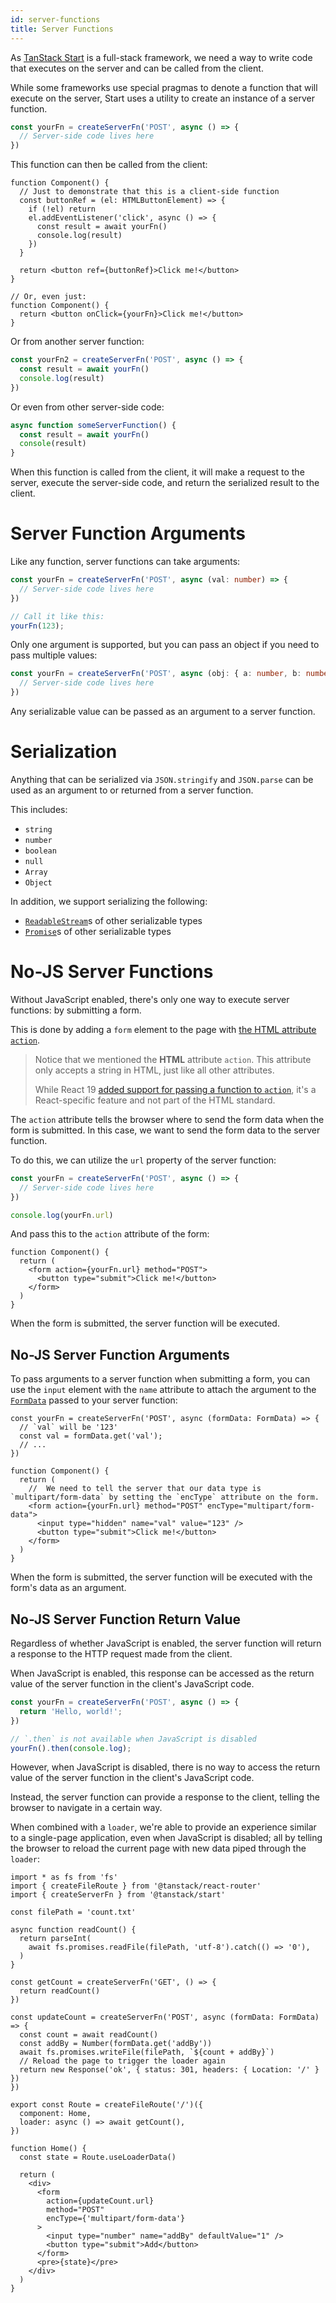```yaml
---
id: server-functions
title: Server Functions
---
```


As [TanStack Start](./tanstack-start.md) is a full-stack framework, we need a way to write code that executes on the
server and can be called from the client.

While some frameworks use special pragmas to denote a function that will execute on the server, Start uses a utility to
create an instance of a server function.

```typescript
const yourFn = createServerFn('POST', async () => {
  // Server-side code lives here
})
```

This function can then be called from the client:

```tsx
function Component() {
  // Just to demonstrate that this is a client-side function
  const buttonRef = (el: HTMLButtonElement) => {
    if (!el) return
    el.addEventListener('click', async () => {
      const result = await yourFn()
      console.log(result)
    })
  }

  return <button ref={buttonRef}>Click me!</button>
}

// Or, even just:
function Component() {
  return <button onClick={yourFn}>Click me!</button>
}
```

Or from another server function:

```typescript
const yourFn2 = createServerFn('POST', async () => {
  const result = await yourFn()
  console.log(result)
})
```

Or even from other server-side code:

```typescript
async function someServerFunction() {
  const result = await yourFn()
  console(result)
}
```

When this function is called from the client, it will make a request to the server, execute the server-side code, and
return the serialized result to the client.

# Server Function Arguments

Like any function, server functions can take arguments:

```typescript
const yourFn = createServerFn('POST', async (val: number) => {
  // Server-side code lives here
})

// Call it like this:
yourFn(123);
```

Only one argument is supported, but you can pass an object if you need to pass multiple values:

```typescript
const yourFn = createServerFn('POST', async (obj: { a: number, b: number }) => {
  // Server-side code lives here
})
```

Any serializable value can be passed as an argument to a server function.

# Serialization

Anything that can be serialized via `JSON.stringify` and `JSON.parse` can be used as an argument to or returned from a
server function.

This includes:

- `string`
- `number`
- `boolean`
- `null`
- `Array`
- `Object`

In addition, we support serializing the following:

- [`ReadableStream`](https://developer.mozilla.org/en-US/docs/Web/API/ReadableStream)s of other serializable types
- [`Promise`](https://developer.mozilla.org/en-US/docs/Web/JavaScript/Reference/Global_Objects/Promise)s of other
  serializable types

# No-JS Server Functions

Without JavaScript enabled, there's only one way to execute server functions: by submitting a form.

This is done by adding a `form` element to the page
with [the HTML attribute `action`](https://developer.mozilla.org/en-US/docs/Web/API/HTMLFormElement/action).

> Notice that we mentioned the **HTML** attribute `action`. This attribute only accepts a string in HTML, just like all
> other attributes.
>
> While React
> 19 [added support for passing a function to `action`](https://react.dev/reference/react-dom/components/form#form),
> it's
> a React-specific feature and not part of the HTML standard.

The `action` attribute tells the browser where to send the form data when the form is submitted. In this case, we want
to send the form data to the server function.

To do this, we can utilize the `url` property of the server function:

```typescript
const yourFn = createServerFn('POST', async () => {
  // Server-side code lives here
})

console.log(yourFn.url)
```

And pass this to the `action` attribute of the form:

```tsx
function Component() {
  return (
    <form action={yourFn.url} method="POST">
      <button type="submit">Click me!</button>
    </form>
  )
}
```

When the form is submitted, the server function will be executed.

## No-JS Server Function Arguments

To pass arguments to a server function when submitting a form, you can use the `input` element with the `name` attribute
to attach the argument to the [`FormData`](https://developer.mozilla.org/en-US/docs/Web/API/FormData) passed to your
server function:

```tsx
const yourFn = createServerFn('POST', async (formData: FormData) => {
  // `val` will be '123'
  const val = formData.get('val');
  // ...
})

function Component() {
  return (
    //  We need to tell the server that our data type is `multipart/form-data` by setting the `encType` attribute on the form.
    <form action={yourFn.url} method="POST" encType="multipart/form-data">
      <input type="hidden" name="val" value="123" />
      <button type="submit">Click me!</button>
    </form>
  )
}
```

When the form is submitted, the server function will be executed with the form's data as an argument.

## No-JS Server Function Return Value

Regardless of whether JavaScript is enabled, the server function will return a response to the HTTP request made from
the client.

When JavaScript is enabled, this response can be accessed as the return value of the server function in the client's
JavaScript code.

```typescript
const yourFn = createServerFn('POST', async () => {
  return 'Hello, world!';
})

// `.then` is not available when JavaScript is disabled
yourFn().then(console.log);
```

However, when JavaScript is disabled, there is no way to access the return value of the server function in the client's
JavaScript code.

Instead, the server function can provide a response to the client, telling the browser to navigate in a certain way.

When combined with a `loader`, we're able to provide an experience similar to a single-page application, even when
JavaScript is disabled;
all by telling the browser to reload the current page with new data piped through the `loader`:

```tsx
import * as fs from 'fs'
import { createFileRoute } from '@tanstack/react-router'
import { createServerFn } from '@tanstack/start'

const filePath = 'count.txt'

async function readCount() {
  return parseInt(
    await fs.promises.readFile(filePath, 'utf-8').catch(() => '0'),
  )
}

const getCount = createServerFn('GET', () => {
  return readCount()
})

const updateCount = createServerFn('POST', async (formData: FormData) => {
  const count = await readCount()
  const addBy = Number(formData.get('addBy'))
  await fs.promises.writeFile(filePath, `${count + addBy}`)
  // Reload the page to trigger the loader again
  return new Response('ok', { status: 301, headers: { Location: '/' } })
})

export const Route = createFileRoute('/')({
  component: Home,
  loader: async () => await getCount(),
})

function Home() {
  const state = Route.useLoaderData()

  return (
    <div>
      <form
        action={updateCount.url}
        method="POST"
        encType={'multipart/form-data'}
      >
        <input type="number" name="addBy" defaultValue="1" />
        <button type="submit">Add</button>
      </form>
      <pre>{state}</pre>
    </div>
  )
}
```
